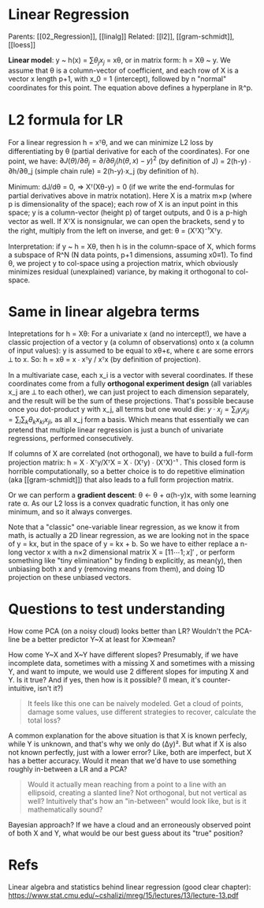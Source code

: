 # Linear Regression

Parents: [[02_Regression]], [[linalg]]
Related: [[l2]], [[gram-schmidt]], [[loess]]

**Linear model**: y ~ h(x) = $∑θ_j x_j$ = xθ, or in matrix form: h = Xθ ~ y. We assume that θ is a column-vector of coefficient, and each row of X is a vector x length p+1, with x_0 = 1 (intercept), followed by n "normal" coordinates for this point. The equation above defines a hyperplane in ℝ^p.

# L2 formula for LR

For a linear regression h = xᵀθ, and we can minimize L2 loss by differentiating by θ (partial derivative for each of the coordinates). For one point, we have: 
$∂J(θ)/∂θ_j = ∂/∂θ_j (h(θ,x)-y)^2$ (by definition of J)
= 2(h-y) ∙ ∂h/∂θ_j (simple chain rule)
= 2(h-y)∙x_j (by definition of h).

Minimum: dJ/dθ = 0, ⇒ Xᵀ(Xθ-y) = 0 (if we write the end-formulas for partial derivatives above in matrix notation). Here X is a matrix m×p (where p is dimensionality of the space); each row of X is an input point in this space; y is a column-vector (height p) of target outputs, and 0 is a p-high vector as well. If XᵀX is nonsignular, we can open the brackets, send y to the right, multiply from the left on inverse, and get: θ = (XᵀX)⁻¹Xᵀy.

Interpretation: if y ~ h = Xθ, then h is in the column-space of X, which forms a subspace of R^N (N data points, p+1 dimensions, assuming x0≡1). To find θ, we project y to col-space using a projection matrix, which obviously minimizes residual (unexplained) variance, by making it orthogonal to col-space.

# Same in linear algebra terms

Intepretations for h = Xθ: For a univariate x (and no intercept!), we have a classic projection of a vector y (a column of observations) onto x (a column of input values): y is assumed to be equal to xθ+ε, where ε are some errors ⟂ to x. So: h = xθ = x ∙ xᵀy / xᵀx (by definition of projection). 

In a multivariate case, each x_i is a vector with several coordinates. If these coordinates come from a fully **orthogonal experiment design** (all variables x_j are ⟂ to each other), we can just project to each dimension separately, and the result will be the sum of these projections. That's possible because once you dot-product y with x_j, all terms but one would die: $y \cdot x_j = \sum_i y_i x_{ji} = \sum_i \sum_k θ_k x_{ki} x_{ji}$, as all x_j form a basis. Which means that essentially we can pretend that multiple linear regression is just a bunch of univariate regressions, performed consecutively.

If columns of X are correlated (not orthogonal), we have to build a full-form projection matrix:  h = X ∙ Xᵀy/XᵀX = X ∙ (Xᵀy) ∙ (XᵀX)⁻¹ . This closed form is horrible computationally, so a better choice is to do repetitive elimination (aka [[gram-schmidt]]) that also leads to a full form projection matrix.

Or we can perform a **gradient descent**: θ ← θ + α(h-y)x, with some learning rate α. As our L2 loss is a convex quadratic function, it has only one minimum, and so it always converges. 

Note that a "classic" one-variable linear regression, as we know it from math, is actually a 2D linear regression, as we are looking not in the space of y = kx, but in the space of y = kx + b. So we have to either replace a n-long vector x with a n×2 dimensional matrix X = $[1 1 \cdots 1 ; x]'$ , or perform something like "tiny elimination" by finding b explicitly, as mean(y), then unbiasing both x and y (removing means from them), and doing 1D projection on these unbiased vectors.

# Questions to test understanding

How come PCA (on a noisy cloud) looks better than LR? Wouldn't the PCA-line be a better predictor Y~X at least for X≫mean?

How come Y~X and X~Y have different slopes? Presumably, if we have incomplete data, sometimes with a missing X and sometimes with a missing Y, and want to impute, we would use 2 different slopes for imputing X and Y. Is it true? And if yes, then how is it possible? (I mean, it's counter-intuitive, isn't it?)

> It feels like this one can be naively modeled. Get a cloud of points, damage some values, use different strategies to recover, calculate the total loss?

A common explanation for the above situation is that X is known perfecly, while Y is unknown, and that's why we only do (Δy)². But what if X is also not known perfectly, just with a lower error? Like, both are imperfect, but X has a better accuracy. Would it mean that we'd have to use something roughly in-between a LR and a PCA?

> Would it actually mean reaching from a point to a line with an ellipsoid, creating a slanted line? Not orthogonal, but not vertical as well? Intuitively that's how an "in-between" would look like, but is it mathematically sound?

Bayesian approach? If we have a cloud and an erroneously observed point of both X and Y, what would be our best guess about its "true" position?

# Refs

Linear algebra and statistics behind linear regression (good clear chapter):
https://www.stat.cmu.edu/~cshalizi/mreg/15/lectures/13/lecture-13.pdf